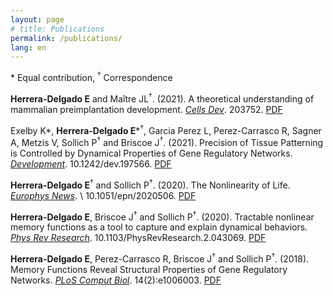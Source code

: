 ```yaml
---
layout: page
# title: Publications
permalink: /publications/
lang: en
---
```


\* Equal contribution, <sup>†</sup> Correspondence

**Herrera-Delgado E** and Maître JL<sup>†</sup>. (2021). A theoretical understanding of mammalian preimplantation development. [*Cells Dev*](https://www.sciencedirect.com/science/article/pii/S2667290121000863). 203752. [PDF]({{edgar-hd.github.io}}/assets/papers/1-s2.0-S2667290121000863-main.pdf)

Exelby K\*, **Herrera-Delgado E**\*<sup>†</sup>, Garcia Perez L, Perez-Carrasco R, Sagner A, Metzis V, Sollich P<sup>†</sup> and Briscoe J<sup>†</sup>. (2021). Precision of Tissue Patterning is Controlled by Dynamical Properties of Gene Regulatory Networks. [*Development*](https://dev.biologists.org/content/early/2021/02/04/dev.197566). 10.1242/dev.197566. [PDF]({{edgar-hd.github.io}}/assets/papers/dev197566.full.pdf)

**Herrera-Delgado E**<sup>†</sup> and Sollich P<sup>†</sup>. (2020). The Nonlinearity of Life. [*Europhys News*](https://www.europhysicsnews.org/10.1051/epn/2020506). \\
10.1051/epn/2020506. [PDF]({{edgar-hd.github.io}}/assets/papers/epn2020515p35.pdf)

**Herrera-Delgado E**, Briscoe J<sup>†</sup> and Sollich P<sup>†</sup>. (2020). Tractable nonlinear memory functions as a tool to capture and explain dynamical behaviors. [*Phys Rev Research*](https://journals.aps.org/prresearch/abstract/10.1103/PhysRevResearch.2.043069). 10.1103/PhysRevResearch.2.043069. [PDF]({{edgar-hd.github.io}}/assets/papers/PhysRevResearch.2.043069.pdf)

**Herrera-Delgado E**, Perez-Carrasco R, Briscoe J<sup>†</sup> and Sollich P<sup>†</sup>. (2018). Memory Functions Reveal Structural Properties of Gene Regulatory Networks. [*PLoS Comput Biol*](https://doi.org/10.1371/journal.pcbi.1006003). 14(2):e1006003. [PDF]({{edgar-hd.github.io}}/assets/papers/journal.pcbi.1006003.full.pdf)
